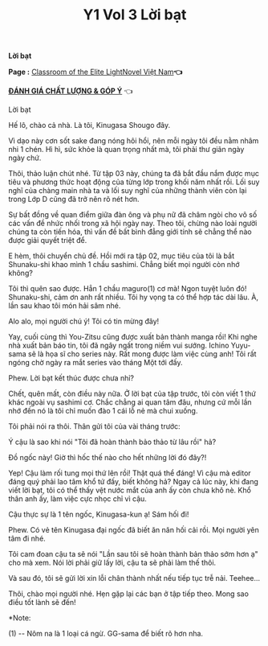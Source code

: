 ﻿---
layout: post
title: Y1 Vol 3 Lời bạt
permalink: /y1-vol3/loibat/
---

**Lời bạt**

**Page :** [Classroom of the Elite LightNovel Việt Nam](http://facebook.com/Classroom.of.the.Elite.VN)**👈**

[**ĐÁNH GIÁ CHẤT LƯỢNG & GÓP Ý**](https://bit.ly/danhgiagopy) 👈

Lời bạt

Hế lô, chào cả nhà. Là tôi, Kinugasa Shougo đây.

Vì dạo này cơn sốt sake đang nóng hôi hổi, nên mỗi ngày tôi đều nằm nhâm nhi 1 chén. Hì hì, sức khỏe là quan trọng nhất mà, tôi phải thư giãn ngày ngày chứ.

Thôi, thảo luận chút nhé. Từ tập 03 này, chúng ta đã bắt đầu nắm được mục tiêu và phương thức hoạt động của từng lớp trong khối năm nhất rồi. Lối suy nghĩ của chàng main nhà ta và lối suy nghĩ của những thành viên còn lại trong Lớp D cũng đã trở nên rõ nét hơn.

Sự bất đồng về quan điểm giữa đàn ông và phụ nữ đã châm ngòi cho vô số các vấn đề nhức nhối trong xã hội ngày nay. Theo tôi, chừng nào loài người chúng ta còn tiến hóa, thì vấn đề bất bình đẳng giới tính sẽ chẳng thể nào được giải quyết triệt để.

E hèm, thôi chuyển chủ đề. Hồi mới ra tập 02, mục tiêu của tôi là bắt Shunaku-shi khao mình 1 chầu sashimi. Chẳng biết mọi người còn nhớ không?

Tôi thì quên sao được. Hẳn 1 chầu maguro(1) cơ mà! Ngon tuyệt luôn đó! Shunaku-shi, cảm ơn anh rất nhiều. Tôi hy vọng ta có thể hợp tác dài lâu. À, lần sau khao tôi món hải sâm nhé.

Alo alo, mọi người chú ý! Tôi có tin mừng đây!

Yay, cuối cùng thì You-Zitsu cũng được xuất bản thành manga rồi! Khi nghe nhà xuất bản báo tin, tôi đã ngây ngất trong niềm vui sướng. Ichino Yuyu-sama sẽ là họa sĩ cho series này. Rất mong được làm việc cùng anh! Tôi rất ngóng chờ ngày ra mắt series vào tháng Một tới đấy.

Phew. Lời bạt kết thúc được chưa nhỉ?

Chết, quên mất, còn điều này nữa. Ở lời bạt của tập trước, tôi còn viết 1 thứ khác ngoài vụ sashimi cơ. Chắc chẳng ai quan tâm đâu, nhưng cứ mỗi lần nhớ đến nó là tôi chỉ muốn đào 1 cái lỗ nẻ mà chui xuống.

Tôi phải nói ra thôi. Thân gửi tôi của vài tháng trước:

Ý cậu là sao khi nói "Tôi đã hoàn thành bảo thảo từ lâu rồi" hả?

Đồ ngốc này! Giờ thì hốc thế nào cho hết những lời đó đây?!

Yep! Cậu làm rối tung mọi thứ lên rồi! Thật quá thể đáng! Vì cậu mà editor đáng quý phải lao tâm khổ tứ đấy, biết không hả? Ngay cả lúc này, khi đang viết lời bạt, tôi có thể thấy vệt nước mắt của anh ấy còn chưa khô nè. Khổ thân anh ấy, làm việc cực nhọc chỉ vì cậu.

Cậu thực sự là 1 tên ngốc, Kinugasa-kun ạ! Sám hối đi!

Phew. Có vẻ tên Kinugasa đại ngốc đã biết ăn năn hối cải rồi. Mọi người yên tâm đi nhé.

Tôi cam đoan cậu ta sẽ nói "Lần sau tôi sẽ hoàn thành bản thảo sớm hơn ạ" cho mà xem. Nói lời phải giữ lấy lời, cậu ta sẽ phải làm thế thôi.

Và sau đó, tôi sẽ gửi lời xin lỗi chân thành nhất nếu tiếp tục trễ nải. Teehee\...

Thôi, chào mọi người nhé. Hẹn gặp lại các bạn ở tập tiếp theo. Mong sao điều tốt lành sẽ đến!

\*Note:

\(1\) -- Nôm na là 1 loại cá ngừ. GG-sama để biết rõ hơn nha.
